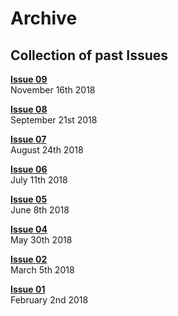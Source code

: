 # Archive

## **Collection of past Issues**

[**Issue 09**](issue09/index.md)  
November 16th 2018

[**Issue 08**](issue08/index.md)  
September 21st 2018

[**Issue 07**](issue07/index.md)  
August 24th 2018

[**Issue 06**](issue06/index.md)  
July 11th 2018

[**Issue 05**](issue05/index.md)  
June 8th 2018

[**Issue 04**](issue04/index.md)  
May 30th 2018

[**Issue 02**](issue02/index.md)  
March 5th 2018

[**Issue 01**](issue01/index.md)  
February 2nd 2018
